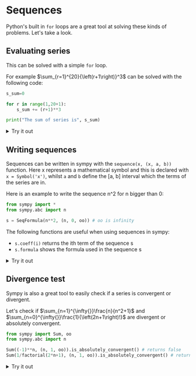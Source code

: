<script type="text/x-mathjax-config">
  MathJax.Hub.Config({
    tex2jax: {
      inlineMath: [ ['$','$'], ["\\(","\\)"] ],
      processEscapes: true
    }
  });
</script>

<script type="text/javascript" async
  src="https://cdnjs.cloudflare.com/ajax/libs/mathjax/2.7.5/MathJax.js?config=TeX-MML-AM_CHTML">
</script>

# Sequences

Python's built in `for` loops are a great tool at solving these kinds of problems. Let's take a look.

## Evaluating series

This can be solved with a simple `for` loop.

For example $\sum_{r=1}^{20}{\left(r+1\right)}^3$ can be solved with the following code:

```python
s_sum=0

for r in range(1,20+1):
    s_sum += (r+1)**3

print("The sum of series is", s_sum)
```


<details>
<summary>Try it out</summary>

<iframe src="https://trinket.io/embed/python3/73292bc573?outputOnly=true&runOption=console&start=result" width="100%" height="356" frameborder="0" marginwidth="0" marginheight="0" allowfullscreen></iframe>
```

</details>

## Writing sequences

Sequences can be written in sympy with the `sequence(x, (x, a, b))` function. Here x represents a mathematical symbol and this is declared with `x = Symbol('x')`, whilst `a` and `b` define the [a, b] interval which the terms of the series are in.

Here is an example to write the sequence n^2 for n bigger than 0:

```python
from sympy import *
from sympy.abc import n

s = SeqFormula(n**2, (n, 0, oo)) # oo is infinity
```

The following functions are useful when using sequences in sympy:

- `s.coeff(i)` returns the ith term of the sequence s
- `s.formula` shows the formula used in the sequence s

<details>
<summary>Try it out</summary>

<iframe frameborder="0" width="100%" height="500px" src="https://replit.com/@JackBeaumont/writingsequences?lite=true"></iframe>
</details>

## Divergence test

Sympy is also a great tool to easily check if a series is convergent or divergent.

Let's check if $\sum_{n=1}^{\infty{}}\frac{n}{n^2+1}$ and $\sum_{n=0}^{\infty{}}\frac{1}{\left(2n+1\right)!}$ are divergent or absolutely convergent.

```python
from sympy import Sum, oo
from sympy.abc import n

Sum((-1)**n, (n, 1, oo)).is_absolutely_convergent() # returns false
Sum(1/factorial(2*n+1), (n, 1, oo)).is_absolutely_convergent() # returns true
```

<details>
<summary>Try it out</summary>

<iframe frameborder="0" width="100%" height="500px" src="https://replit.com/@JackBeaumont/divergencetest?lite=true"></iframe>
</details>
